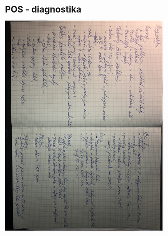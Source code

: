 # POS - diagnostika

![Diagnostika](https://github.com/DerankX/Homework/blob/master/POS%20-%20Diagnostika/pos-%20diagnostika.JPG)
